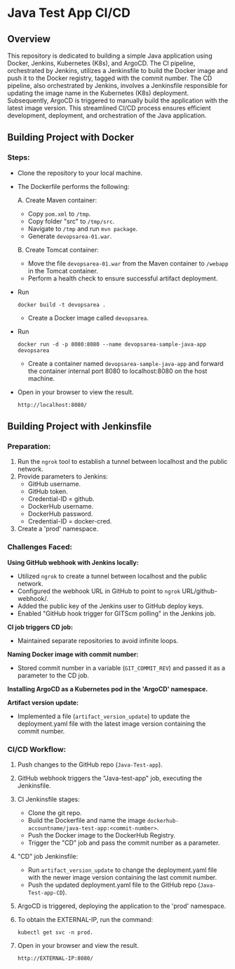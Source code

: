 # Java Test App CI/CD

## Overview
This repository is dedicated to building a simple Java application using Docker, Jenkins, Kubernetes (K8s), and ArgoCD. The CI pipeline, orchestrated by Jenkins, utilizes a Jenkinsfile to build the Docker image and push it to the Docker registry, tagged with the commit number. The CD pipeline, also orchestrated by Jenkins, involves a Jenkinsfile responsible for updating the image name in the Kubernetes (K8s) deployment. Subsequently, ArgoCD is triggered to manually build the application with the latest image version. This streamlined CI/CD process ensures efficient development, deployment, and orchestration of the Java application.

## Building Project with Docker

### Steps:

- Clone the repository to your local machine.

- The Dockerfile performs the following:

  A. Create Maven container:
     - Copy `pom.xml` to `/tmp`.
     - Copy folder "src" to `/tmp/src`.
     - Navigate to `/tmp` and run `mvn package`.
     - Generate `devopsarea-01.war`.

  B. Create Tomcat container:
     - Move the file `devopsarea-01.war` from the Maven container to `/webapp` in the Tomcat container.
     - Perform a health check to ensure successful artifact deployment.

- Run 
     ```
     docker build -t devopsarea .
     ```
   - Create a Docker image called `devopsarea`.

- Run 
     ```
     docker run -d -p 8080:8080 --name devopsarea-sample-java-app devopsarea
     ```
   - Create a container named `devopsarea-sample-java-app` and forward the container internal port 8080 to localhost:8080 on the host machine.

- Open in your browser to view the result.
     ```
     http://localhost:8080/
     ```
## Building Project with Jenkinsfile

### Preparation:

1. Run the `ngrok` tool to establish a tunnel between localhost and the public network.
2. Provide parameters to Jenkins:
   - GitHub username.
   - GitHub token.
   - Credential-ID = github.
   - DockerHub username.
   - DockerHub password.
   - Credential-ID = docker-cred.
3. Create a 'prod' namespace.

### Challenges Faced:

 **Using GitHub webhook with Jenkins locally:**
  - Utilized `ngrok` to create a tunnel between localhost and the public network.
  - Configured the webhook URL in GitHub to point to `ngrok` URL/github-webhook/.
  - Added the public key of the Jenkins user to GitHub deploy keys.
  - Enabled "GitHub hook trigger for GITScm polling" in the Jenkins job.

 **CI job triggers CD job:**
  - Maintained separate repositories to avoid infinite loops.

 **Naming Docker image with commit number:**
  - Stored commit number in a variable (`GIT_COMMIT_REV`) and passed it as a parameter to the CD job.

 **Installing ArgoCD as a Kubernetes pod in the 'ArgoCD' namespace.**

 **Artifact version update:**
  - Implemented a file (`artifact_version_update`) to update the deployment.yaml file with the latest image version containing the commit number.

### CI/CD Workflow:

1. Push changes to the GitHub repo (`Java-Test-app`).

2. GitHub webhook triggers the "Java-test-app" job, executing the Jenkinsfile.

3. CI Jenkinsfile stages:
   - Clone the git repo.
   - Build the Dockerfile and name the image `dockerhub-accountname/java-test-app:<commit-number>`.
   - Push the Docker image to the DockerHub Registry.
   - Trigger the "CD" job and pass the commit number as a parameter.

4. "CD" job Jenkinsfile:
   - Run `artifact_version_update` to change the deployment.yaml file with the newer image version containing the last commit number.
   - Push the updated deployment.yaml file to the GitHub repo (`Java-Test-app-CD`).

5. ArgoCD is triggered, deploying the application to the 'prod' namespace.

6. To obtain the EXTERNAL-IP, run the command:
   ```
   kubectl get svc -n prod.
   ```

7. Open in your browser and view the result.
     ```
     http://EXTERNAL-IP:8080/
     ``` 